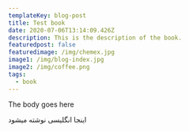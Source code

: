 ```yaml
---
templateKey: blog-post
title: Test book
date: 2020-07-06T13:14:09.426Z
description: This is the description of the book.
featuredpost: false
featuredimage: /img/chemex.jpg
image1: /img/blog-index.jpg
image2: /img/coffee.png
tags:
  - book
---
```

The body goes here

اینجا انگلیسی نوشته میشود